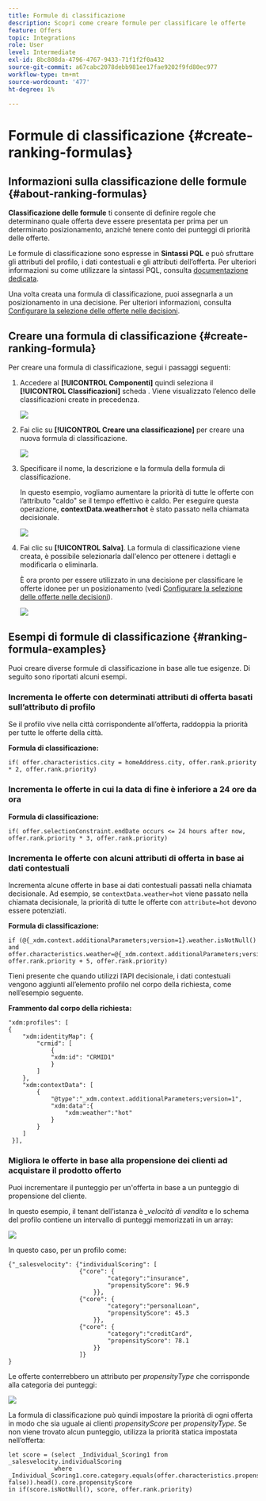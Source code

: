 ```yaml
---
title: Formule di classificazione
description: Scopri come creare formule per classificare le offerte
feature: Offers
topic: Integrations
role: User
level: Intermediate
exl-id: 8bc808da-4796-4767-9433-71f1f2f0a432
source-git-commit: a67cabc2078debb981ee17fae9202f9fd80ec977
workflow-type: tm+mt
source-wordcount: '477'
ht-degree: 1%

---
```


# Formule di classificazione {#create-ranking-formulas}

## Informazioni sulla classificazione delle formule {#about-ranking-formulas}

**Classificazione delle formule** ti consente di definire regole che determinano quale offerta deve essere presentata per prima per un determinato posizionamento, anziché tenere conto dei punteggi di priorità delle offerte.

Le formule di classificazione sono espresse in **Sintassi PQL** e può sfruttare gli attributi del profilo, i dati contestuali e gli attributi dell’offerta. Per ulteriori informazioni su come utilizzare la sintassi PQL, consulta [documentazione dedicata](https://experienceleague.adobe.com/docs/experience-platform/segmentation/pql/overview.html).

Una volta creata una formula di classificazione, puoi assegnarla a un posizionamento in una decisione. Per ulteriori informazioni, consulta [Configurare la selezione delle offerte nelle decisioni](../offer-activities/configure-offer-selection.md).

## Creare una formula di classificazione {#create-ranking-formula}

Per creare una formula di classificazione, segui i passaggi seguenti:

1. Accedere al **[!UICONTROL Componenti]** quindi seleziona il **[!UICONTROL Classificazioni]** scheda . Viene visualizzato l’elenco delle classificazioni create in precedenza.

   ![](../assets/rankings-list.png)

1. Fai clic su **[!UICONTROL Creare una classificazione]** per creare una nuova formula di classificazione.

   ![](../assets/ranking-create-formula.png)

1. Specificare il nome, la descrizione e la formula della formula di classificazione.

   In questo esempio, vogliamo aumentare la priorità di tutte le offerte con l’attributo &quot;caldo&quot; se il tempo effettivo è caldo. Per eseguire questa operazione, **contextData.weather=hot** è stato passato nella chiamata decisionale.

   ![](../assets/ranking-syntax.png)

1. Fai clic su **[!UICONTROL Salva]**. La formula di classificazione viene creata, è possibile selezionarla dall&#39;elenco per ottenere i dettagli e modificarla o eliminarla.

   È ora pronto per essere utilizzato in una decisione per classificare le offerte idonee per un posizionamento (vedi [Configurare la selezione delle offerte nelle decisioni](../offer-activities/configure-offer-selection.md)).

   ![](../assets/ranking-formula-created.png)

## Esempi di formule di classificazione {#ranking-formula-examples}

Puoi creare diverse formule di classificazione in base alle tue esigenze. Di seguito sono riportati alcuni esempi.

<!--
Boost by offer ID

Boost the priority of an offer with the offer ID *xcore:personalized-offer:13d213cd4cb328ec* by 5.

**Ranking formula:**

```
if( offer._id = "xcore:personalized-offer:13d213cd4cb328ec", offer.rank.priority + 5, offer.rank.priority)
```

Change the offer priority based on a certain profile attribute

Set the offer priority to 30 for offer *xcore:personalized-offer:13d213cd4cb328ec* if the user lives in the city of Bondi.

**Ranking formula:**

```
if( offer._id = "xcore:personalized-offer:13d213cd4cb328ec" and homeAddress.city.equals("Bondi", false), 30, offer.rank.priority)
```

Boost multiple offers by offer ID based on the presence of a profile's segment membership

Boost the priority of offers based on whether the user is a member of a priority segment, which is configured as an attribute in the offer.

**Ranking formula:**

```
if( segmentMembership.get("ups").get(offer.characteristics.prioritySegmentId).status in (["realized","existing"]), offer.rank.priority + 10, offer.rank.priority)
```
-->

### Incrementa le offerte con determinati attributi di offerta basati sull’attributo di profilo

Se il profilo vive nella città corrispondente all’offerta, raddoppia la priorità per tutte le offerte della città.

**Formula di classificazione:**

```
if( offer.characteristics.city = homeAddress.city, offer.rank.priority * 2, offer.rank.priority)
```

### Incrementa le offerte in cui la data di fine è inferiore a 24 ore da ora

**Formula di classificazione:**

```
if( offer.selectionConstraint.endDate occurs <= 24 hours after now, offer.rank.priority * 3, offer.rank.priority)
```

### Incrementa le offerte con alcuni attributi di offerta in base ai dati contestuali

Incrementa alcune offerte in base ai dati contestuali passati nella chiamata decisionale. Ad esempio, se `contextData.weather=hot` viene passato nella chiamata decisionale, la priorità di tutte le offerte con `attribute=hot` devono essere potenziati.

**Formula di classificazione:**

```
if (@{_xdm.context.additionalParameters;version=1}.weather.isNotNull()
and offer.characteristics.weather=@{_xdm.context.additionalParameters;version=1}.weather, offer.rank.priority + 5, offer.rank.priority)
```

Tieni presente che quando utilizzi l’API decisionale, i dati contestuali vengono aggiunti all’elemento profilo nel corpo della richiesta, come nell’esempio seguente.

**Frammento dal corpo della richiesta:**

```
"xdm:profiles": [
{
    "xdm:identityMap": {
        "crmid": [
            {
            "xdm:id": "CRMID1"
            }
        ]
    },
    "xdm:contextData": [
        {
            "@type":"_xdm.context.additionalParameters;version=1",
            "xdm:data":{
                "xdm:weather":"hot"
            }
        }
    ]
 }],
```

### Migliora le offerte in base alla propensione dei clienti ad acquistare il prodotto offerto

Puoi incrementare il punteggio per un&#39;offerta in base a un punteggio di propensione del cliente.

In questo esempio, il tenant dell’istanza è *_velocità di vendita* e lo schema del profilo contiene un intervallo di punteggi memorizzati in un array:

![](../assets/ranking-example-schema.png)

In questo caso, per un profilo come:

```
{"_salesvelocity": {"individualScoring": [
                    {"core": {
                            "category":"insurance",
                            "propensityScore": 96.9
                        }},
                    {"core": {
                            "category":"personalLoan",
                            "propensityScore": 45.3
                        }},
                    {"core": {
                            "category":"creditCard",
                            "propensityScore": 78.1
                        }}
                    ]}
}
```

Le offerte conterrebbero un attributo per *propensityType* che corrisponde alla categoria dei punteggi:

![](../assets/ranking-example-propensityType.png)

La formula di classificazione può quindi impostare la priorità di ogni offerta in modo che sia uguale ai clienti *propensityScore* per *propensityType*. Se non viene trovato alcun punteggio, utilizza la priorità statica impostata nell’offerta:

```
let score = (select _Individual_Scoring1 from _salesvelocity.individualScoring
             where _Individual_Scoring1.core.category.equals(offer.characteristics.propensityType, false)).head().core.propensityScore
in if(score.isNotNull(), score, offer.rank.priority)
```

